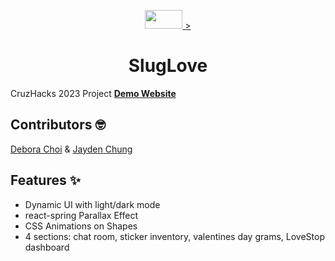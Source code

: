 <p align="center">
  <a href="https://sluglove.netlify.app/">
    <img src="https://github.com/deborachoi3/gatsby-starter-portfolio-cara/blob/master/Hackathon-5.jpg" width="60" height="30"> >
  </a>
</p>
<h1 align="center">
  SlugLove
</h1>

CruzHacks 2023 Project
[**Demo Website**](https://sluglove.netlify.app/)

## Contributors 🤓
[Debora Choi](https://github.com/deborachoi3) &
[Jayden Chung](https://github.com/JaydenChung)

## Features ✨

- Dynamic UI with light/dark mode
- react-spring Parallax Effect
- CSS Animations on Shapes
- 4 sections: chat room, sticker inventory, valentines day grams, LoveStop dashboard
